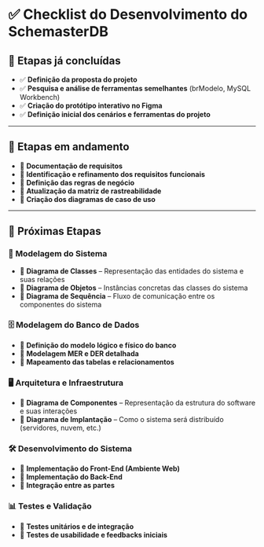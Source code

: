 # ✅ Checklist do Desenvolvimento do SchemasterDB  

## 🔹 Etapas já concluídas  
- ✅ **Definição da proposta do projeto**  
- ✅ **Pesquisa e análise de ferramentas semelhantes** (brModelo, MySQL Workbench)  
- ✅ **Criação do protótipo interativo no Figma**  
- ✅ **Definição inicial dos cenários e ferramentas do projeto**  

---

## 🔸 Etapas em andamento  
- 🔄 **Documentação de requisitos**  
- 🔄 **Identificação e refinamento dos requisitos funcionais**  
- 🔄 **Definição das regras de negócio**  
- 🔄 **Atualização da matriz de rastreabilidade**  
- 🔄 **Criação dos diagramas de caso de uso**  

---

## 📌 Próximas Etapas  

### 📂 Modelagem do Sistema  
- 🔲 **Diagrama de Classes** – Representação das entidades do sistema e suas relações  
- 🔲 **Diagrama de Objetos** – Instâncias concretas das classes do sistema  
- 🔲 **Diagrama de Sequência** – Fluxo de comunicação entre os componentes do sistema  

### 🗄️ Modelagem do Banco de Dados  
- 🔲 **Definição do modelo lógico e físico do banco**  
- 🔲 **Modelagem MER e DER detalhada**  
- 🔲 **Mapeamento das tabelas e relacionamentos**  

### 🖥️ Arquitetura e Infraestrutura  
- 🔲 **Diagrama de Componentes** – Representação da estrutura do software e suas interações  
- 🔲 **Diagrama de Implantação** – Como o sistema será distribuído (servidores, nuvem, etc.)  

### 🛠️ Desenvolvimento do Sistema  
- 🔲 **Implementação do Front-End (Ambiente Web)**  
- 🔲 **Implementação do Back-End**  
- 🔲 **Integração entre as partes**  

### 📊 Testes e Validação  
- 🔲 **Testes unitários e de integração**  
- 🔲 **Testes de usabilidade e feedbacks iniciais**  

